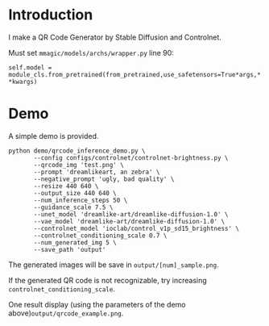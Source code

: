 # Introduction

I make a QR Code Generator by Stable Diffusion and Controlnet.

Must set `mmagic/models/archs/wrapper.py` line 90:    

`self.model = module_cls.from_pretrained(from_pretrained,use_safetensors=True*args,**kwargs)`

# Demo

A simple demo is provided.

```shell
python demo/qrcode_inference_demo.py \
       --config configs/controlnet/controlnet-brightness.py \
       --qrcode_img 'test.png' \
       --prompt 'dreamlikeart, an zebra' \
       --negative_prompt 'ugly, bad quality' \
       --resize 440 640 \
       --output_size 440 640 \
       --num_inference_steps 50 \
       --guidance_scale 7.5 \
       --unet_model 'dreamlike-art/dreamlike-diffusion-1.0' \
       --vae_model 'dreamlike-art/dreamlike-diffusion-1.0' \
       --controlnet_model 'ioclab/control_v1p_sd15_brightness' \
       --controlnet_conditioning_scale 0.7 \
       --num_generated_img 5 \
       --save_path 'output'
```

The generated images will be save in `output/[num]_sample.png`.

If the generated QR code is not recognizable, try increasing `controlnet_conditioning_scale`.

One result display (using the parameters of the demo above)`output/qrcode_example.png`.
